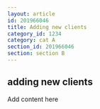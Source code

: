 ```yaml
---
layout: article
id: 201966046
title: Adding new clients
category_id: 1234
category: cat A
section_id: 201966046
section: section B
---
```


## adding new clients

Add content here
